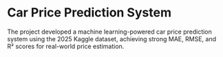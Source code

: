 # Car Price Prediction System
The project developed a machine learning-powered car price prediction system using the 2025 Kaggle dataset, achieving strong MAE, RMSE, and R² scores for real-world price estimation.

